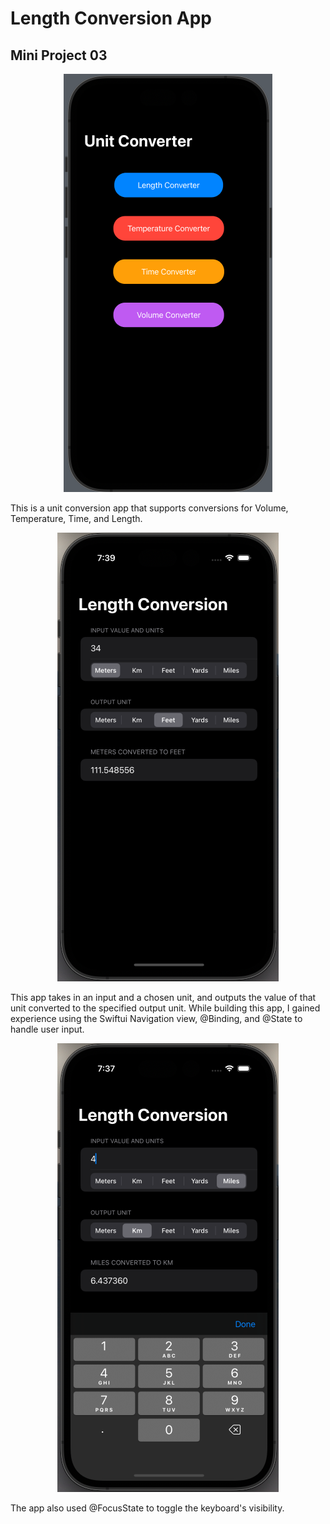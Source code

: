 # Length Conversion App
## Mini Project 03

<div align = "center">
  <img src = "home.png" alt = "image of app home screen"/>
</div>

This is a unit conversion app that supports conversions for Volume, Temperature, Time, and Length. 

<div align = "center">
  <img src = "standard.png" alt = "standard image of app"/>
</div>

This app takes in an input and a chosen unit, and outputs the value of that unit converted to the specified output unit. While building this app, I gained experience using the Swiftui Navigation view, @Binding, and @State to handle user input. 

<div align = "center">
  <img src = "keyboard.png" alt = "image with keyboard displayed"/>
</div>

The app also used @FocusState to toggle the keyboard's visibility.
